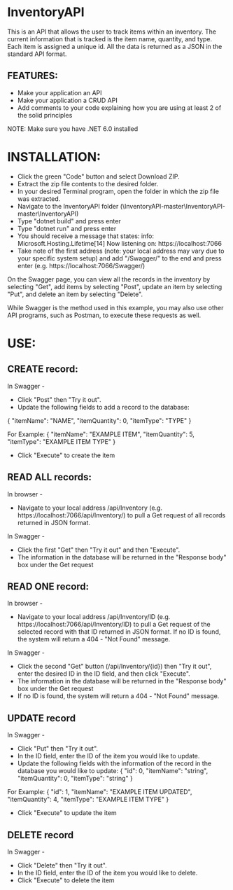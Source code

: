 # InventoryAPI

This is an API that allows the user to track items within an inventory. The current information that is tracked is the item name, quantity, and type. Each item is assigned a unique id. All the data is returned as a JSON in the standard API format.

## FEATURES:
* Make your application an API
* Make your application a CRUD API
* Add comments to your code explaining how you are using at least 2 of the solid principles

NOTE:
Make sure you have .NET 6.0 installed

# INSTALLATION:
* Click the green "Code" button and select Download ZIP.
* Extract the zip file contents to the desired folder.
* In your desired Terminal program, open the folder in which the zip file was extracted.
* Navigate to the InventoryAPI folder (\InventoryAPI-master\InventoryAPI-master\InventoryAPI)
* Type "dotnet build" and press enter
* Type "dotnet run" and press enter
* You should receive a message that states:
      info: Microsoft.Hosting.Lifetime[14]
      Now listening on: https://localhost:7066
* Take note of the first address (note: your local address may vary due to your specific system setup) and add "/Swagger/" to the end and press enter (e.g. https://localhost:7066/Swagger/)

On the Swagger page, you can view all the records in the inventory by selecting "Get", add items by selecting "Post", update an item by selecting "Put", and delete an item by selecting "Delete". 

While Swagger is the method used in this example, you may also use other API programs, such as Postman, to execute these requests as well.

# USE:

## CREATE record:

In Swagger - 
 * Click "Post" then "Try it out".
 * Update the following fields to add a record to the database:

{
  "itemName": "NAME",
  "itemQuantity": 0,
  "itemType": "TYPE"
}

For Example:
{
  "itemName": "EXAMPLE ITEM",
  "itemQuantity": 5,
  "itemType": "EXAMPLE ITEM TYPE"
}

 * Click "Execute" to create the item

## READ ALL records:
In browser - 
 * Navigate to your local address /api/Inventory (e.g. https://localhost:7066/api/Inventory/) to pull a Get request of all records returned in JSON format.

In Swagger - 
 * Click the first "Get" then "Try it out" and then "Execute".
 * The information in the database will be returned in the "Response body" box under the Get request

## READ ONE record:
In browser - 
 * Navigate to your local address /api/Inventory/ID (e.g. https://localhost:7066/api/Inventory/ID) to pull a Get request of the selected record with that ID returned in JSON format. If no ID is found, the system will return a 404 - "Not Found" message.

In Swagger - 
 * Click the second "Get" button (/api/Inventory/{id}) then "Try it out", enter the desired ID in the ID field, and then click "Execute".
 * The information in the database will be returned in the "Response body" box under the Get request
 * If no ID is found, the system will return a 404 - "Not Found" message.


## UPDATE record
In Swagger - 
 * Click "Put" then "Try it out".
 * In the ID field, enter the ID of the item you would like to update.
 * Update the following fields with the information of the record in the database you would like to update:
{
  "id": 0,
  "itemName": "string",
  "itemQuantity": 0,
  "itemType": "string"
}

For Example:
{
  "id": 1,
  "itemName": "EXAMPLE ITEM UPDATED",
  "itemQuantity": 4,
  "itemType": "EXAMPLE ITEM TYPE"
}

 * Click "Execute" to update the item


## DELETE record
In Swagger - 
 * Click "Delete" then "Try it out".
 * In the ID field, enter the ID of the item you would like to delete.
 * Click "Execute" to delete the item
